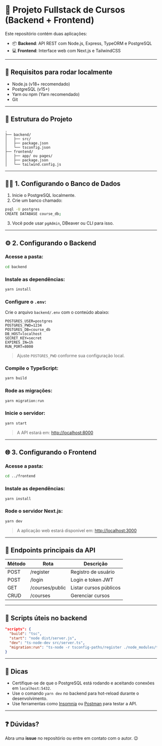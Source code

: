 # 📘 Projeto Fullstack de Cursos (Backend + Frontend)

Este repositório contém duas aplicações:

- 📦 **Backend**: API REST com Node.js, Express, TypeORM e PostgreSQL
- 💻 **Frontend**: Interface web com Next.js e TailwindCSS

---

## 🧱 Requisitos para rodar localmente

- Node.js (v18+ recomendado)
- PostgreSQL (v15+)
- Yarn ou npm (Yarn recomendado)
- Git

---

## 📂 Estrutura do Projeto

```
.
├── backend/
│   ├── src/
│   ├── package.json
│   └── tsconfig.json
├── frontend/
│   ├── app/ ou pages/
│   ├── package.json
│   └── tailwind.config.js
```

---

## 🧑‍💻 1. Configurando o Banco de Dados

1. Inicie o PostgreSQL localmente.
2. Crie um banco chamado:

```bash
psql -U postgres
CREATE DATABASE course_db;
```

3. Você pode usar `pgAdmin`, DBeaver ou CLI para isso.

---

## ⚙️ 2. Configurando o Backend

### Acesse a pasta:

```bash
cd backend
```

### Instale as dependências:

```bash
yarn install
```

### Configure o `.env`:

Crie o arquivo `backend/.env` com o conteúdo abaixo:

```env
POSTGRES_USER=postgres
POSTGRES_PWD=1234
POSTGRES_DB=course_db
DB_HOST=localhost
SECRET_KEY=secret
EXPIRES_IN=1h
RUN_PORT=8000
```

> Ajuste `POSTGRES_PWD` conforme sua configuração local.

### Compile o TypeScript:

```bash
yarn build
```

### Rode as migrações:

```bash
yarn migration:run
```

### Inicie o servidor:

```bash
yarn start
```

> A API estará em: [http://localhost:8000](http://localhost:8000)

---

## 🌐 3. Configurando o Frontend

### Acesse a pasta:

```bash
cd ../frontend
```

### Instale as dependências:

```bash
yarn install
```

### Rode o servidor Next.js:

```bash
yarn dev
```

> A aplicação web estará disponível em: [http://localhost:3000](http://localhost:3000)

---

## 🚀 Endpoints principais da API

| Método | Rota             | Descrição              |
|--------|------------------|------------------------|
| POST   | /register        | Registro de usuário    |
| POST   | /login           | Login e token JWT      |
| GET    | /courses/public  | Listar cursos públicos |
| CRUD   | /courses         | Gerenciar cursos       |

---

## 🧪 Scripts úteis no backend

```json
"scripts": {
  "build": "tsc",
  "start": "node dist/server.js",
  "dev": "ts-node-dev src/server.ts",
  "migration:run": "ts-node -r tsconfig-paths/register ./node_modules/typeorm/cli.js migration:run -d src/data-source.ts"
}
```

---

## 📌 Dicas

- Certifique-se de que o PostgreSQL está rodando e aceitando conexões em `localhost:5432`.
- Use o comando `yarn dev` no backend para hot-reload durante o desenvolvimento.
- Use ferramentas como [Insomnia](https://insomnia.rest/) ou [Postman](https://www.postman.com/) para testar a API.

---

## ❓ Dúvidas?

Abra uma **issue** no repositório ou entre em contato com o autor. 😉
